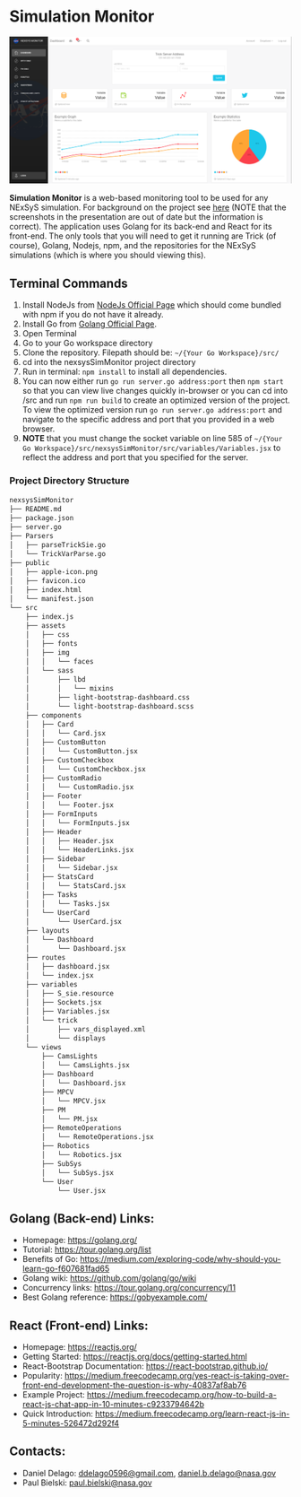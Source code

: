# Simulation Monitor

![](images/DashboardHome.png)

**Simulation Monitor** is a web-based monitoring tool to be used for any NExSyS simulation. For background on the project see [here](https://drive.google.com/open?id=13PfHKjtYUtsJQI2PvytLx_p_4slD7lnW) (NOTE that the screenshots in the presentation are out of date but the information is correct). The application uses Golang for its back-end and React for its front-end. The only tools that you will need to get it running are Trick (of course), Golang, Nodejs, npm, and the repositories for the NExSyS simulations (which is where you should viewing this).


## Terminal Commands

1. Install NodeJs from [NodeJs Official Page](https://nodejs.org/en) which should come bundled with npm if you do not have it already.
2. Install Go from [Golang Official Page](https://golang.org/doc/install).
3. Open Terminal
4. Go to your Go workspace directory
5. Clone the repository. Filepath should be: ```~/{Your Go Workspace}/src/```
6. cd into the nexsysSimMonitor project directory
7. Run in terminal: ```npm install``` to install all dependencies.
8. You can now either run ```go run server.go address:port``` then ```npm start``` so that you can view live changes quickly in-browser or you can cd into /src and run ```npm run build``` to create an optimized version of the project. To view the optimized version run ```go run server.go address:port``` and navigate to the specific address and port that you provided in a web browser.
9. **NOTE** that you must change the socket variable on line 585 of ```~/{Your Go Workspace}/src/nexsysSimMonitor/src/variables/Variables.jsx``` to reflect the address and port that you specified for the server.

### Project Directory Structure
```
nexsysSimMonitor
├── README.md
├── package.json
├── server.go
├── Parsers
│   ├── parseTrickSie.go
│   └── TrickVarParse.go
├── public
│   ├── apple-icon.png
│   ├── favicon.ico
│   ├── index.html
│   └── manifest.json
└── src
    ├── index.js
    ├── assets
    │   ├── css
    │   ├── fonts
    │   ├── img
    │   │   └── faces
    │   └── sass
    │       ├── lbd
    │       │   └── mixins
    │       ├── light-bootstrap-dashboard.css
    │       └── light-bootstrap-dashboard.scss
    ├── components
    │   ├── Card
    │   │   └── Card.jsx
    │   ├── CustomButton
    │   │   └── CustomButton.jsx
    │   ├── CustomCheckbox
    │   │   └── CustomCheckbox.jsx
    │   ├── CustomRadio
    │   │   └── CustomRadio.jsx
    │   ├── Footer
    │   │   └── Footer.jsx
    │   ├── FormInputs
    │   │   └── FormInputs.jsx
    │   ├── Header
    │   │   ├── Header.jsx
    │   │   └── HeaderLinks.jsx
    │   ├── Sidebar
    │   │   └── Sidebar.jsx
    │   ├── StatsCard
    │   │   └── StatsCard.jsx
    │   ├── Tasks
    │   │   └── Tasks.jsx
    │   └── UserCard
    │       └── UserCard.jsx
    ├── layouts
    │   └── Dashboard
    │       └── Dashboard.jsx
    ├── routes
    │   ├── dashboard.jsx
    │   └── index.jsx
    ├── variables
    │   ├── S_sie.resource
    │   ├── Sockets.jsx
    │   ├── Variables.jsx
    │   └── trick
    │       ├── vars_displayed.xml
    │       └── displays
    └── views
        ├── CamsLights
        │   └── CamsLights.jsx
        ├── Dashboard
        │   └── Dashboard.jsx
        ├── MPCV
        │   └── MPCV.jsx
        ├── PM
        │   └── PM.jsx
        ├── RemoteOperations
        │   └── RemoteOperations.jsx
        ├── Robotics
        │   └── Robotics.jsx
        ├── SubSys
        │   └── SubSys.jsx
        └── User
            └── User.jsx
```
## Golang (Back-end) Links:
- Homepage: <https://golang.org/>
- Tutorial: <https://tour.golang.org/list>
- Benefits of Go: <https://medium.com/exploring-code/why-should-you-learn-go-f607681fad65>
- Golang wiki: <https://github.com/golang/go/wiki>
- Concurrency links: <https://tour.golang.org/concurrency/11>
- Best Golang reference: <https://gobyexample.com/>

## React (Front-end) Links:
- Homepage: <https://reactjs.org/>
- Getting Started: <https://reactjs.org/docs/getting-started.html>
- React-Bootstrap Documentation: <https://react-bootstrap.github.io/>
- Popularity: <https://medium.freecodecamp.org/yes-react-is-taking-over-front-end-development-the-question-is-why-40837af8ab76>
- Example Project: <https://medium.freecodecamp.org/how-to-build-a-react-js-chat-app-in-10-minutes-c9233794642b>
- Quick Introduction: <https://medium.freecodecamp.org/learn-react-js-in-5-minutes-526472d292f4>

## Contacts:
- Daniel Delago: ddelago0596@gmail.com, daniel.b.delago@nasa.gov
- Paul Bielski: paul.bielski@nasa.gov
